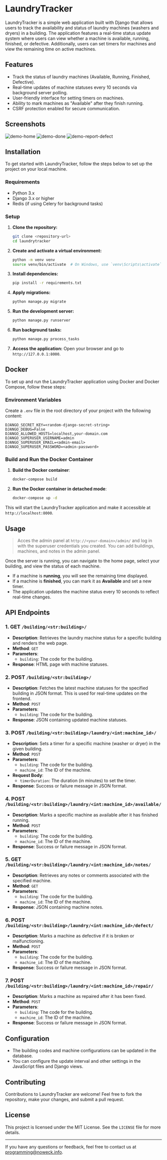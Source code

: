 # LaundryTracker

LaundryTracker is a simple web application built with Django that allows users to track the availability and status of laundry machines (washers and dryers) in a building. The application features a real-time status update system where users can view whether a machine is available, running, finished, or defective. Additionally, users can set timers for machines and view the remaining time on active machines.

## Features

- Track the status of laundry machines (Available, Running, Finished, Defective).
- Real-time updates of machine statuses every 10 seconds via background server polling.
- User-friendly interface for setting timers on machines.
- Ability to mark machines as "Available" after they finish running.
- CSRF protection enabled for secure communication.

## Screenshots
![demo-home](/static/media/demo-home.png)
![demo-done](/static/media/demo-done.png)
![demo-report-defect](/static/media/demo-report-defect.png)

## Installation

To get started with LaundryTracker, follow the steps below to set up the project on your local machine.

### Requirements

- Python 3.x
- Django 3.x or higher
- Redis (if using Celery for background tasks)

### Setup

1. **Clone the repository:**
   ```bash
   git clone <repository-url>
   cd laundrytracker
   ```

2. **Create and activate a virtual environment:**
   ```bash
   python -m venv venv
   source venv/bin/activate  # On Windows, use `venv\Scripts\activate`
   ```

3. **Install dependencies:**
   ```bash
   pip install -r requirements.txt
   ```

4. **Apply migrations:**
   ```bash
   python manage.py migrate
   ```

5. **Run the development server:**
   ```bash
   python manage.py runserver
   ```

6. **Run background tasks:**
   ```bash
   python manage.py process_tasks
   ```

7. **Access the application:**
   Open your browser and go to `http://127.0.0.1:8000`.

## Docker

To set up and run the LaundryTracker application using Docker and Docker Compose, follow these steps:

### Environment Variables

Create a `.env` file in the root directory of your project with the following content:
```env
DJANGO_SECRET_KEY=<random-django-secret-string>
DJANGO_DEBUG=False
DJANGO_ALLOWED_HOSTS=localhost,your-domain.com
DJANGO_SUPERUSER_USERNAME=admin
DJANGO_SUPERUSER_EMAIL=<admin-email>
DJANGO_SUPERUSER_PASSWORD=<admin-password>
```

### Build and Run the Docker Container

1. **Build the Docker container**:
    ```bash
    docker-compose build
    ```

2. **Run the Docker container in detached mode**:
    ```bash
    docker-compose up -d
    ```

This will start the LaundryTracker application and make it accessible at `http://localhost:8000`.

## Usage

> Acces the admin panel at `http://<your-domain>/admin/` and log in with the superuser credentials you created.
> You can add buildings, machines, and notes in the admin panel.

Once the server is running, you can navigate to the home page, select your building, and view the status of each machine. 

- If a machine is **running**, you will see the remaining time displayed.
- If a machine is **finished**, you can mark it as **Available** and set a new timer.
- The application updates the machine status every 10 seconds to reflect real-time changes.

## API Endpoints

### 1. **GET `/building/<str:building>/`**
   - **Description**: Retrieves the laundry machine status for a specific building and renders the web page.
   - **Method**: `GET`
   - **Parameters**:
     - `building`: The code for the building.
   - **Response**: HTML page with machine statuses.

### 2. **POST `/building/<str:building>/`**
   - **Description**: Fetches the latest machine statuses for the specified building in JSON format. This is used for real-time updates on the frontend.
   - **Method**: `POST`
   - **Parameters**:
     - `building`: The code for the building.
   - **Response**: JSON containing updated machine statuses.

### 3. **POST `/building/<str:building>/laundry/<int:machine_id>/`**
   - **Description**: Sets a timer for a specific machine (washer or dryer) in the given building.
   - **Method**: `POST`
   - **Parameters**:
     - `building`: The code for the building.
     - `machine_id`: The ID of the machine.
   - **Request Body**: 
     - `timerDuration`: The duration (in minutes) to set the timer.
   - **Response**: Success or failure message in JSON format.

### 4. **POST `/building/<str:building>/laundry/<int:machine_id>/available/`**
   - **Description**: Marks a specific machine as available after it has finished running.
   - **Method**: `POST`
   - **Parameters**:
     - `building`: The code for the building.
     - `machine_id`: The ID of the machine.
   - **Response**: Success or failure message in JSON format.

### 5. **GET `/building/<str:building>/laundry/<int:machine_id>/notes/`**
   - **Description**: Retrieves any notes or comments associated with the specified machine.
   - **Method**: `GET`
   - **Parameters**:
     - `building`: The code for the building.
     - `machine_id`: The ID of the machine.
   - **Response**: JSON containing machine notes.

### 6. **POST `/building/<str:building>/laundry/<int:machine_id>/defect/`**
   - **Description**: Marks a machine as defective if it is broken or malfunctioning.
   - **Method**: `POST`
   - **Parameters**:
     - `building`: The code for the building.
     - `machine_id`: The ID of the machine.
   - **Response**: Success or failure message in JSON format.

### 7. **POST `/building/<str:building>/laundry/<int:machine_id>/repair/`**
   - **Description**: Marks a machine as repaired after it has been fixed.
   - **Method**: `POST`
   - **Parameters**:
     - `building`: The code for the building.
     - `machine_id`: The ID of the machine.
   - **Response**: Success or failure message in JSON format.

## Configuration

- The building codes and machine configurations can be updated in the database.
- You can configure the update interval and other settings in the JavaScript files and Django views.

## Contributing

Contributions to LaundryTracker are welcome! Feel free to fork the repository, make your changes, and submit a pull request.

## License

This project is licensed under the MIT License. See the `LICENSE` file for more details.

---

If you have any questions or feedback, feel free to contact us at [programming@noweck.info](mailto:programming@noweck.info).
